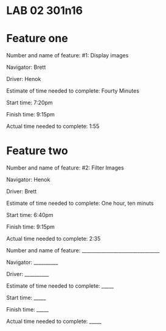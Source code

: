 # LAB 02 301n16

# Feature one 
Number and name of feature: #1: Display images

Navigator: Brett

Driver: Henok

Estimate of time needed to complete: Fourty Minutes

Start time: 7:20pm

Finish time: 9:15pm

Actual time needed to complete: 1:55

# Feature two
Number and name of feature: #2: Filter Images

Navigator: Henok

Driver: Brett

Estimate of time needed to complete: One hour, ten minuts

Start time: 6:40pm

Finish time: 9:15pm

Actual time needed to complete: 2:35

<!-- Template of time estimate format -->
Number and name of feature: ________________________________

Navigator: __________

Driver: __________

Estimate of time needed to complete: _____

Start time: _____

Finish time: _____

Actual time needed to complete: _____